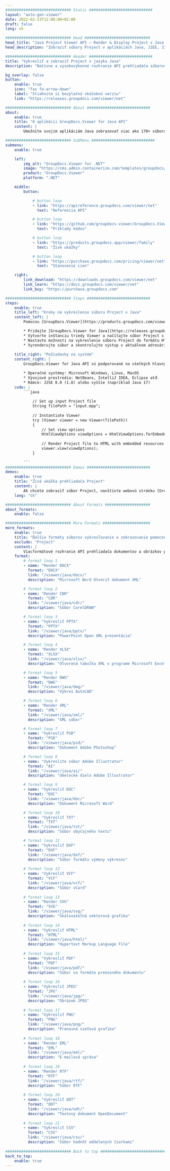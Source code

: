 ```yaml
---
############################# Static ############################
layout: "auto-gen-viewer"
date: 2022-02-23T12:00:00+02:00
draft: false
lang: sk

############################# Head #############################
head_title: "Java Project Viewer API – Render & Display Project v Java Apps"
head_description: "Zobraziť súbory Project v aplikáciách Java, J2EE, J2SE. Podporuje prezeranie 170+ formátov dokumentov a obrázkov v režime HTML, PDF alebo obrázkov s pokročilými funkciami na správu možností zobrazenia dokumentov."

############################# Header ############################
title: "Vykresliť a zobraziť Project v jazyku Java" 
description: "Natívne a vysokovýkonné rozhranie API prehliadača súborov Project pre aplikácie založené na Java, J2EE a J2SE, ktoré podporuje širokú škálu ďalších funkcií na prispôsobenie vzhľadu formátu výstupného dokumentu." 

bg_overlay: false
button:
    enable: true
    icon: "fas fa-arrow-down"
    label: "Stiahnite si bezplatnú skúšobnú verziu"
    link: "https://releases.groupdocs.com/viewer/net"

############################# About ############################
about:
    enable: true
    title: "O aplikácii GroupDocs.Viewer for Java API" 
    content: |
        Umožnite svojim aplikáciám Java zobrazovať viac ako 170+ súborových formátov v HTML, PDF alebo obrázkových režimoch pomocou GroupDocs.Viewer pre Java API bez akéhokoľvek ďalšieho nainštalovaného softvéru; ako je Microsoft Office, Apache Open Office, Adobe Acrobat Reader atď. Vývojári môžu jednoducho prezerať všetky populárne obrázky a typy dokumentov vrátane Microsoft Office, OpenDocument, HTML, PDF, Archive, Diagrams, Photoshop, AutoCAD a formáty programovacích jazykov v rámci aplikácií Java s rýchle a najkvalitnejšie vykresľovanie.

############################# SubMenu ############################
submenu:
    enable: true

    left:
        img_alt: "GroupDocs.Viewer for .NET"
        image: "https://cms.admin.containerize.com/templates/groupdocs/images/product-logos/90x90-noborder/groupdocs-viewer-net.png"
        product: "GroupDocs.Viewer"
        platform: ".NET"

    middle:
        button:

            # button loop
            - link: "https://apireference.groupdocs.com/viewer/net"
              text: "Referencia API"

            # button loop
            - link: "https://github.com/groupdocs-viewer/GroupDocs.Viewer-for-.NET"
              text: "Príklady kódov"

            # button loop
            - link: "https://products.groupdocs.app/viewer/family"
              text: "Živé ukážky"

            # button loop
            - link: "https://purchase.groupdocs.com/pricing/viewer/net"
              text: "Stanovenie cien"

    right:
        link_download: "https://downloads.groupdocs.com/viewer/net"
        link_learn: "https://docs.groupdocs.com/viewer/net"
        link_buy: "https://purchase.groupdocs.com"

############################# Steps ############################
steps:
    enable: true
    title_left: "Kroky na vykreslenie súboru Project v Java" 
    content_left: |
        Pomocou [GroupDocs.Viewer](https://products.groupdocs.com/viewer/java/) môžete vykresliť Project do HTML, JPEG, PNG alebo PDF v niekoľkých krokoch.

        * Pridajte [GroupDocs.Viewer for Java](https://releases.groupdocs.com/viewer/java/) ako závislosť k svojmu projektu. 
        * Vytvorte inštanciu triedy Viewer a načítajte súbor Project s úplnou cestou. 
        * Nastavte možnosti na vykreslenie súboru Project do formátu HTML, PNG, JPEG alebo PDF. 
        * Vyrenderujte súbor a skontrolujte výstup v aktuálnom adresári. 
        
    title_right: "Požiadavky na systém" 
    content_right: |
        GroupDocs.Viewer for Java API sú podporované na všetkých hlavných platformách a operačných systémoch. Pred spustením nižšie uvedeného kódu sa uistite, že máte vo svojom systéme nainštalované nasledujúce predpoklady.

        * Operačné systémy: Microsoft Windows, Linux, MacOS 
        * Vývojové prostredia: NetBeans, IntelliJ IDEA, Eclipse atď. 
        * Rámce: J2SE 8.0 (1.8) alebo vyššie (napríklad Java 17) 
    code: |
        ```java
                        
            // Set up input Project file
            String filePath = "input.mpp";
        
            // Instantiate Viewer
            try (Viewer viewer = new Viewer(filePath))
            {
            	// Set view options 
            	HtmlViewOptions viewOptions = HtmlViewOptions.forEmbeddedResources();
                    
            	// Render Project file to HTML with embedded resources
            	viewer.view(viewOptions);
            }
             
        ```
############################# Demos ############################
demos:
    enable: true
    title: "Živá ukážka prehliadača Project"
    content: |
        Ak chcete zobraziť súbor Project, navštívte webovú stránku [GroupDocs.Viewer Online Apps](https://products.groupdocs.app/viewer/project).
    lang: "sk"

############################# About Formats ####################
about_formats:
    enable: false

############################# More Formats #####################
more_formats:
    enable: true
    title: "Ďalšie formáty súborov vykresľovanie a zobrazovanie pomocou Java"
    exclude: "Project"
    content: |
        Viacformátové rozhranie API prehliadača dokumentov a obrázkov pre Java. Pozrite si niektoré z populárnych formátov súborov nižšie bez akýchkoľvek externých prehliadačov.
    format: 
        # format loop 1
        - name: "Render DOCX"
          format: "DOCX"
          link: "/viewer/java/docx/"
          description: "Microsoft Word Otvoriť dokument XML" 

        # format loop 2
        - name: "Render CDR" 
          format: "CDR"
          link: "/viewer/java/cdr/"
          description: "Súbor CorelDRAW" 

        # format loop 3
        - name: "Vykresliť PPTX"
          format: "PPTX"
          link: "/viewer/java/pptx/"
          description: "PowerPoint Open XML prezentácia" 

        # format loop 4
        - name: "Render XLSX"
          format: "XLSX"
          link: "/viewer/java/xlsx/"
          description: "Otvorená tabuľka XML v programe Microsoft Excel" 

        # format loop 5
        - name: "Render DWG"
          format: "DWG"
          link: "/viewer/java/dwg/"
          description: "Výkres AutoCAD"

        # format loop 6
        - name: "Render XML"
          format: "XML"
          link: "/viewer/java/xml/"
          description: "XML súbor"

        # format loop 7
        - name: "Vykresliť PSD"
          format: "PSD"
          link: "/viewer/java/psd/"
          description: "Dokument Adobe Photoshop"

        # format loop 8
        - name: "Vykreslite súbor Adobe Illustrator"
          format: "AI"
          link: "/viewer/java/ai/"
          description: "Umelecké dielo Adobe Illustrator"

        # format loop 9
        - name: "Vykresliť DOC"
          format: "DOC"
          link: "/viewer/java/doc/"
          description: "Dokument Microsoft Word" 

        # format loop 10
        - name: "Vykresliť TXT" 
          format: "TXT"
          link: "/viewer/java/txt/"
          description: "Súbor obyčajného textu" 

        # format loop 11
        - name: "Vykresliť DXF" 
          format: "DXF"
          link: "/viewer/java/dxf/"
          description: "Súbor formátu výmeny výkresov"  
          
        # format loop 12
        - name: "Vykresliť VCF"
          format: "VCF"
          link: "/viewer/java/vcf/"
          description: "Súbor vCard"  
              
        # format loop 13
        - name: "Render SVG"
          format: "SVG"
          link: "/viewer/java/svg/"
          description: "Škálovateľná vektorová grafika" 
          
        # format loop 14
        - name: "Vykresliť HTML"
          format: "HTML"
          link: "/viewer/java/html/"
          description: "Hypertext Markup Language File" 
          
        # format loop 15
        - name: "Vykresliť PDF"
          format: "PDF"
          link: "/viewer/java/pdf/"
          description: "Súbor vo formáte prenosného dokumentu"
          
        # format loop 16
        - name: "Vykresliť JPEG"
          format: "JPG"
          link: "/viewer/java/jpg/"
          description: "Obrázok JPEG"
          
        # format loop 17
        - name: "Vykresliť PNG"
          format: "PNG"
          link: "/viewer/java/png/"
          description: "Prenosná sieťová grafika" 
          
        # format loop 18
        - name: "Render EML"
          format: "EML"
          link: "/viewer/java/eml/"
          description: "E-mailová správa" 
          
        # format loop 19
        - name: "Render RTF"
          format: "RTF"
          link: "/viewer/java/rtf/"
          description: "Súbor RTF" 
          
        # format loop 20
        - name: "Vykresliť ODT"
          format: "ODT"
          link: "/viewer/java/odt/"
          description: "Textový dokument OpenDocument" 
          
        # format loop 21
        - name: "Vykresliť CSV"
          format: "CSV"
          link: "/viewer/java/csv/"
          description: "Súbor hodnôt oddelených čiarkami" 
          
############################# Back to top ###############################
back_to_top:
    enable: true
---
```

